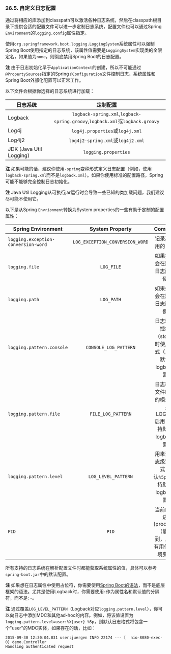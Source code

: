 ### 26.5. 自定义日志配置
通过将相应的库添加到classpath可以激活各种日志系统，然后在classpath根目录下提供合适的配置文件可以进一步定制日志系统，配置文件也可以通过Spring `Environment`的`logging.config`属性指定。

使用`org.springframework.boot.logging.LoggingSystem`系统属性可以强制Spring Boot使用指定的日志系统，该属性值需要是`LoggingSystem`实现类的全限定名，如果值为`none`，则彻底禁用Spring Boot的日志配置。

**注** 由于日志初始化早于`ApplicationContext`的创建，所以不可能通过`@PropertySources`指定的Spring `@Configuration`文件控制日志，系统属性和Spring Boot外部化配置可以正常工作。

以下文件会根据你选择的日志系统进行加载：

| 日志系统        | 定制配置  |
| --------   | :-----:  | 
|Logback|`logback-spring.xml`,`logback-spring.groovy`,`logback.xml`或`logback.groovy`|
|Log4j|`log4j.properties`或`log4j.xml`|
|Log4j2|`log4j2-spring.xml`或`log4j2.xml`|
|JDK (Java Util Logging)|`logging.properties`|

**注** 如果可能的话，建议你使用`-spring`变种形式定义日志配置（例如，使用`logback-spring.xml`而不是`logback.xml`）。如果你使用标准的配置路径，Spring可能不能够完全控制日志初始化。

**注** Java Util Logging从可执行jar运行时会导致一些已知的类加载问题，我们建议尽可能不使用它。

以下是从Spring `Envrionment`转换为System properties的一些有助于定制的配置属性：

| Spring Environment| System Property| Comments |
| --------   | :-----:  | :----:  |
|`logging.exception-conversion-word`|`LOG_EXCEPTION_CONVERSION_WORD`|记录异常使用的关键字|
|`logging.file`|`LOG_FILE`|如果指定就会在默认的日志配置中使用|
|`logging.path`|`LOG_PATH`|如果指定就会在默认的日志配置中使用|
|`logging.pattern.console`|`CONSOLE_LOG_PATTERN`|日志输出到控制台（stdout）时使用的模式（只支持默认的logback设置）|
|`logging.pattern.file`|`FILE_LOG_PATTERN`|日志输出到文件时使用的模式（如果LOG_FILE启用，只支持默认的logback设置）|
|`logging.pattern.level`|`LOG_LEVEL_PATTERN`|用来渲染日志级别的格式（默认`%5p`，只支持默认的logback设置）|
|`PID`|`PID`|当前的处理进程(process)ID（能够找到，且还没有用作OS环境变量）|

所有支持的日志系统在解析配置文件时都能获取系统属性的值，具体可以参考`spring-boot.jar`中的默认配置。

**注** 如果想在日志属性中使用占位符，你需要使用[Spring Boot的语法](http://docs.spring.io/spring-boot/docs/2.0.0.M7/reference/htmlsingle/#boot-features-external-config-placeholders-in-properties)，而不是底层框架的语法。尤其是使用Logback时，你需要使用`:`作为属性名和默认值的分隔符，而不是`:-`。

**注** 通过覆盖`LOG_LEVEL_PATTERN`（Logback对应`logging.pattern.level`），你可以向日志中添加MDC和其他ad-hoc的内容。例如，将该值设置为`logging.pattern.level=user:%X{user} %5p`，则默认日志格式将包含一个"user"的MDC实体，如果存在的话，比如：
```properties
2015-09-30 12:30:04.031 user:juergen INFO 22174 --- [  nio-8080-exec-0] demo.Controller
Handling authenticated request
```
